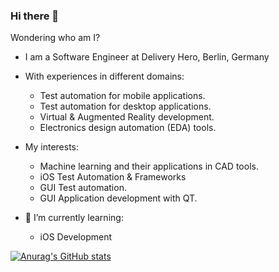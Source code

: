 ### Hi there 👋

Wondering who am I?
- I am a Software Engineer at Delivery Hero, Berlin, Germany

- With experiences in different domains:
  - Test automation for mobile applications.
  - Test automation for desktop applications.
  - Virtual & Augmented Reality development.
  - Electronics design automation (EDA) tools.

- My interests:
  - Machine learning and their applications in CAD tools.
  - iOS Test Automation & Frameworks
  - GUI Test automation.
  - GUI Application development with QT.

- 🌱 I’m currently learning:
  - iOS Development

[![Anurag's GitHub stats](https://github-readme-stats.vercel.app/api?username=shady-abdelaal)](https://github.com/anuraghazra/github-readme-stats)

<!--
**shady-abdelaal/shady-abdelaal** is a ✨ _special_ ✨ repository because its `README.md` (this file) appears on your GitHub profile.



- 🔭 I’m a software engineer, 
- 🌱 I’m currently learning ...
- 👯 I’m looking to collaborate on ...
- 🤔 I’m looking for help with ...
- 💬 Ask me about ...
- 📫 How to reach me: ...
- 😄 Pronouns: ...
- ⚡ Fun fact: ...
-->
